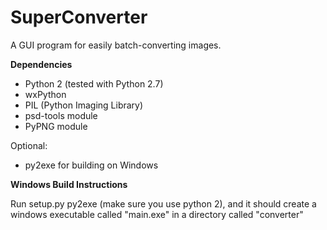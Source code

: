 SuperConverter
==============

A GUI program for easily batch-converting images.


__Dependencies__
 * Python 2 (tested with Python 2.7)
 * wxPython
 * PIL (Python Imaging Library)
 * psd-tools module
 * PyPNG module

Optional:
  * py2exe for building on Windows



__Windows Build Instructions__

Run setup.py py2exe (make sure you use python 2), and it should create a windows executable called "main.exe" in a directory called "converter"
